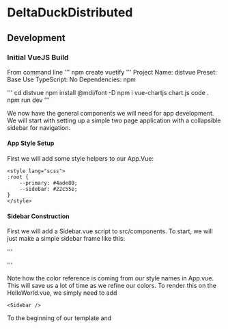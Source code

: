 # DeltaDuckDistributed

## Development

### Initial VueJS Build
From command line
'''
npm create vuetify
'''
Project Name: distvue
Preset: Base
Use TypeScript: No
Dependencies: npm

'''
cd distvue
npm install @mdi/font -D
npm i vue-chartjs chart.js
code .
npm run dev
'''

We now have the general components we will need for app development.
We will start with setting up a simple two page application with a collapsible
sidebar for navigation. 

#### App Style Setup

First we will add some style helpers to our App.Vue:

```
<style lang="scss">
:root {
	--primary: #4ade80;
	--sidebar: #22c55e;
}
</style>
```

#### Sidebar Construction

First we will add a Sidebar.vue script to src/components. To start, we will just make a simple sidebar frame like this:

'''
<template>
    <v-navigation-drawer v-model="drawer" :rail="rail" color=var(--sidebar) class="rounded-e-xl">
    </v-navigation-drawer>
</template>

<script setup>
import { ref } from "vue";

const drawer = ref(null);
</script>
'''

Note how the color reference is coming from our style names in App.vue. This will save us a lot of time as we refine our
colors. To render this on the HelloWorld.vue, we simply need to add

```
<Sidebar />
```
To the beginning of our template and 